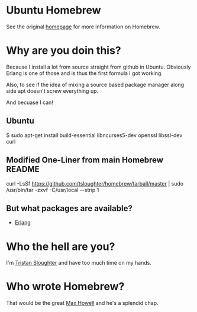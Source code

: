 Ubuntu Homebrew
==============
See the original [homepage] for more information on Homebrew.

Why are you doin this?
=====================

Because I install a lot from source straight from github in Ubuntu. Obviously Erlang is one of those and is thus the first formula I got working.

Also, to see if the idea of mixing a source based package manager along side apt doesn't screw everything up.

And becuase I can!

Ubuntu
------
$ sudo apt-get install build-essential libncurses5-dev openssl libssl-dev curl

Modified One-Liner from main Homebrew README
--------------------------------------------

curl -LsSf https://github.com/tsloughter/homebrew/tarball/master | sudo /usr/bin/tar -zxvf -C/usr/local --strip 1


But what packages are available?
--------------------------------

* [Erlang][erlang]

Who the hell are you?
=====================
I'm [Tristan Sloughter][tsloughter] and have too much time on my hands.

Who wrote Homebrew?
==================
That would be the great [Max Howell][mxcl] and he's a splendid chap.

[tsloughter]:http://blog.erlware.com
[homepage]:http://mxcl.github.com/homebrew
[mxcl]:http://twitter.com/mxcl
[browse-formulae]:http://github.com/tsloughter/homebrew/tree/master/Library/Formula/
[erlang]:http://www.erlang.org